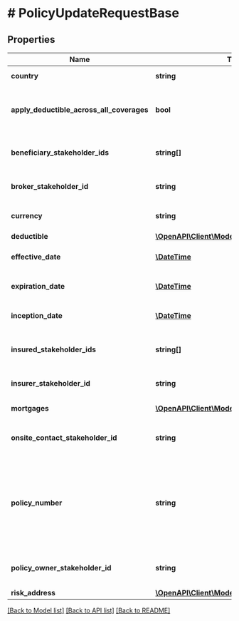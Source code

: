 # # PolicyUpdateRequestBase

## Properties

Name | Type | Description | Notes
------------ | ------------- | ------------- | -------------
**country** | **string** | The policy country |
**apply_deductible_across_all_coverages** | **bool** | Does deductible apply across all coverages |
**beneficiary_stakeholder_ids** | **string[]** | List of beneficiary stakeholder ids | [optional]
**broker_stakeholder_id** | **string** | The broker stakeholder id | [optional]
**currency** | **string** | The currency of the policy |
**deductible** | [**\OpenAPI\Client\Model\DeductibleV1Request**](DeductibleV1Request.md) |  | [optional]
**effective_date** | [**\DateTime**](\DateTime.md) | The effective date | [optional]
**expiration_date** | [**\DateTime**](\DateTime.md) | The expiration date | [optional]
**inception_date** | [**\DateTime**](\DateTime.md) | The inception date | [optional]
**insured_stakeholder_ids** | **string[]** | List of insured stakeholder ids | [optional]
**insurer_stakeholder_id** | **string** | The insurer stakeholder id | [optional]
**mortgages** | [**\OpenAPI\Client\Model\MortgageV1Request[]**](MortgageV1Request.md) | List of mortgages | [optional]
**onsite_contact_stakeholder_id** | **string** | The onsite contact stakeholder id | [optional]
**policy_number** | **string** | The policy number.    Must match the policy number pattern set up in the policy template rules. | [optional]
**policy_owner_stakeholder_id** | **string** | The policy owner stakeholder id | [optional]
**risk_address** | [**\OpenAPI\Client\Model\AddressV1Request**](AddressV1Request.md) |  |

[[Back to Model list]](../../README.md#models) [[Back to API list]](../../README.md#endpoints) [[Back to README]](../../README.md)
